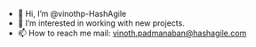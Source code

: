 - 👋 Hi, I’m @vinothp-HashAgile
- 👀 I’m interested in working with new projects.
- 📫 How to reach me mail: vinoth.padmanaban@hashagile.com


<!---
vinothp-HashAgile/vinothp-HashAgile is a ✨ special ✨ repository because its `README.md` (this file) appears on your GitHub profile.
You can click the Preview link to take a look at your changes.
--->

